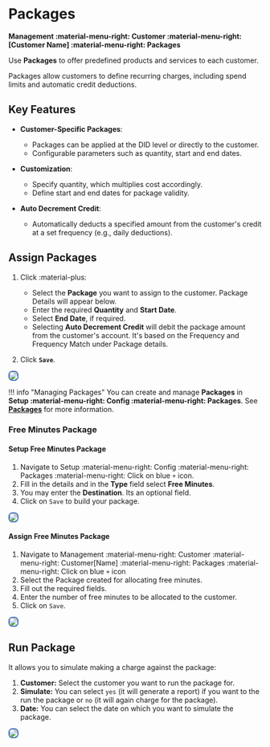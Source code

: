 # Packages

**Management :material-menu-right: Customer :material-menu-right: [Customer Name] :material-menu-right: Packages**

Use **Packages** to offer predefined products and services to each customer.

Packages allow customers to define recurring charges, including spend limits and automatic credit deductions.

## Key Features

+ **Customer-Specific Packages**:
    + Packages can be applied at the DID level or directly to the customer.
    + Configurable parameters such as quantity, start and end dates.

+ **Customization**:
    + Specify quantity, which multiplies cost accordingly.
    + Define start and end dates for package validity.

+ **Auto Decrement Credit**:
    + Automatically deducts a specified amount from the customer's credit at a set frequency (e.g., daily deductions).

## Assign Packages

1. Click :material-plus:

   + Select the **Package** you want to assign to the customer. Package Details will appear below.
   + Enter the required **Quantity** and **Start Date**.
   + Select **End Date**, if required.
   + Selecting **Auto Decrement Credit** will debit the package amount from the customer's account. It's based on the Frequency and Frequency Match under Package details.

2. Click **`Save`**.

<img src= "/customer/img/customer-packages1.png" style="border: 2px solid #4472C4; border-radius: 8px;">

!!! info "Managing Packages"
    You can create and manage **Packages** in **Setup :material-menu-right: Config :material-menu-right: Packages**. See **[Packages](https://docs.connexcs.com/setup/config/packages/)** for more information.

### Free Minutes Package

#### Setup Free Minutes Package

1. Navigate to Setup :material-menu-right: Config :material-menu-right: Packages :material-menu-right: Click on blue `+` icon.
2. Fill in the details and in the **Type** field select **Free Minutes**.
3. You may enter the **Destination**. Its an optional field.
4. Click on `Save` to build your package.

<img src= "/customer/img/free1.png" style="border: 2px solid #4472C4; border-radius: 8px;">

#### Assign Free Minutes Package

1. Navigate to Management :material-menu-right: Customer :material-menu-right: Customer[Name] :material-menu-right: Packages :material-menu-right: Click on blue `+` icon
2. Select the Package created for allocating free minutes.
3. Fill out the required fields.
4. Enter the number of free minutes to be allocated to the customer.
5. Click on `Save`.

<img src= "/customer/img/free2.png" style="border: 2px solid #4472C4; border-radius: 8px;"> 

## Run Package

It allows you to simulate making a charge against the package:

1. **Customer:** Select the customer you want to run the package for.
2. **Simulate:** You can select `yes` (it will generate a report) if you want to the run the package or `no` (it will again charge for the package).
3. **Date:** You can select the date on which you want to simulate the package.

<img src= "/misc/img/runpackage.jpg" style="border: 2px solid #4472C4; border-radius: 8px;">

